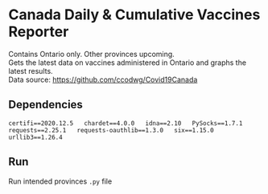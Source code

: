 # Canada Daily & Cumulative Vaccines Reporter  
Contains Ontario only. Other provinces upcoming.  
Gets the latest data on vaccines administered in Ontario and graphs the latest results.  
Data source: https://github.com/ccodwg/Covid19Canada  
## Dependencies  
`certifi==2020.12.5  
chardet==4.0.0  
idna==2.10  
PySocks==1.7.1  
requests==2.25.1  
requests-oauthlib==1.3.0  
six==1.15.0  
urllib3==1.26.4`  
## Run  
Run intended provinces `.py` file
